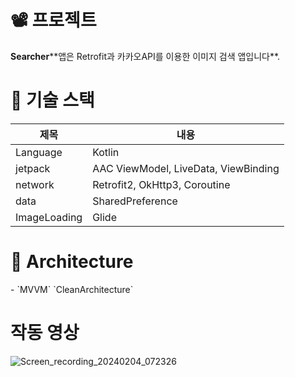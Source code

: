 <H1>📽️ 프로젝트</H1>
<b>Searcher</b>**앱은 Retrofit과 카카오API를 이용한 이미지 검색 앱입니다**.<br> 



      
<H1>🎯 기술 스택</H1>

|제목|내용|
|------|---|
|Language|Kotlin|
|jetpack|AAC ViewModel, LiveData, ViewBinding|
|network|Retrofit2, OkHttp3, Coroutine|
|data|SharedPreference|
|ImageLoading|Glide|

<H1> 🎄 Architecture</H1>
- `MVVM` `CleanArchitecture`

# 작동 영상
![Screen_recording_20240204_072326](https://github.com/choco5732/Searcher/assets/81561579/55434810-a0af-4b4a-b237-d60ba7779298)
